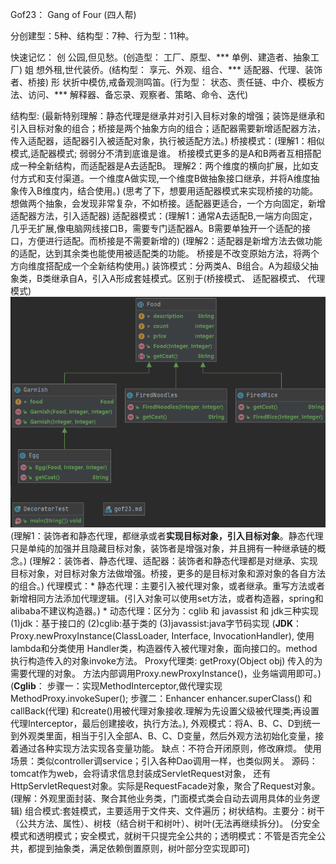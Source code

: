 Gof23： Gang of Four (四人帮)

分创建型：5种、结构型：7种、行为型：11种。

快速记忆：
创 公园,但见愁。(创造型：  工厂、原型、*** 单例、建造者、抽象工厂)
姐 想外租,世代装侨。(结构型： 享元、外观、组合、*** 适配器、代理、装饰者、桥接)
形 状折中模仿,戒备观测鸣笛。(行为型： 状态、责任链、中介、模板方法、访问、*** 解释器、备忘录、观察者、策略、命令、迭代)

结构型:  (最新特别理解：静态代理是继承并对引入目标对象的增强；装饰是继承和引入目标对象的组合；桥接是两个抽象方向的组合；适配器需要新增适配器方法，传入适配器，适配器引入被适配对象，执行被适配方法。)
    桥接模式：(理解1：相似模式,适配器模式;  弱弱分不清到底谁是谁。 桥接模式更多的是A和B两者互相搭配成一种全新结构，而适配器是A去适配B。
             理解2：两个维度的横向扩展，比如支付方式和支付渠道。一个维度A做实现,一个维度B做抽象接口继承，并将A维度抽象传入B维度内，结合使用。)
            (思考了下，想要用适配器模式来实现桥接的功能。想做两个抽象，会发现非常复杂，不如桥接。适配器更适合，一个方向固定，新增适配器方法，引入适配器)
    适配器模式：(理解1：通常A去适配B,一端方向固定，几乎无扩展,像电脑网线接口B，需要专门适配器A。B需要单独开一个适配的接口，方便进行适配。而桥接是不需要新增的)
            (理解2：适配器是新增方法去做功能的适配，达到其余类也能使用被适配类的功能。 桥接是不改变原始方法，将两个方向维度搭配成一个全新结构使用。)
    装饰模式：分两类A、B组合。A为超级父抽象类，B类继承自A，引入A形成套娃模式。区别于(桥接模式、 适配器模式、 代理模式)
    ![img.png](img.png)
            (理解1：装饰者和静态代理，都继承或者**实现目标对象，引入目标对象**。静态代理只是单纯的加强并且隐藏目标对象，装饰者是增强对象，并且拥有一种继承链的概念。)
            (理解2：装饰者、静态代理、适配器：装饰者和静态代理都是对继承、实现目标对象，对目标对象方法做增强。桥接，更多的是目标对象和源对象的各自方法的组合。)
    代理模式：* 静态代理：主要引入被代理对象，或者继承。重写方法或者新增相同方法添加代理逻辑。(引入对象可以使用set方法，或者构造器，spring和alibaba不建议构造器。)
            * 动态代理：区分为：cglib 和 javassist 和 jdk三种实现 (1)jdk：基于接口的 (2)cglib:基于类的 (3)javassist:java字节码实现
            (**JDK**： Proxy.newProxyInstance(ClassLoader, Interface, InvocationHandler),  使用lambda和分类使用
            Handler类，构造器传入被代理对象，面向接口的。method执行构造传入的对象invoke方法。
            Proxy代理类: getProxy(Object obj) 传入的为需要代理的对象。 方法内部调用Proxy.newProxyInstance()，业务端调用即可。)
            (**Cglib**： 步骤一：实现MethodInterceptor,做代理实现MethodProxy.invokeSuper(); 步骤二：Enhancer enhancer.superClass() 和 
            callBack(代理) 和create()用被代理对象接收.理解为先设置父级被代理类;再设置代理Interceptor，最后创建接收，执行方法。),
    外观模式：将A、B、C、D到统一到外观类里面，相当于引入全部A、B、C、D变量，然后外观方法初始化变量，接着通过各种实现方法实现各变量功能。
            缺点：不符合开闭原则，修改麻烦。
            使用场景：类似controller调service；引入各种Dao调用一样，也类似网关。
            源码：tomcat作为web，会将请求信息封装成ServletRequest对象， 还有HttpServletRequest对象。实际是RequestFacade对象，聚合了Request对象。
            (理解：外观里面封装、聚合其他业务类，门面模式类会自动去调用具体的业务逻辑)
    组合模式:套娃模式，主要适用于文件夹、文件遍历；树状结构。主要分：树干（公共方法、属性）、树枝（结合树干和树叶）、树叶(无法再继续拆分)。
            (分安全模式和透明模式；安全模式，就树干只提完全公共的；透明模式：不管是否完全公共，都提到抽象类，满足依赖倒置原则，树叶部分空实现即可)
